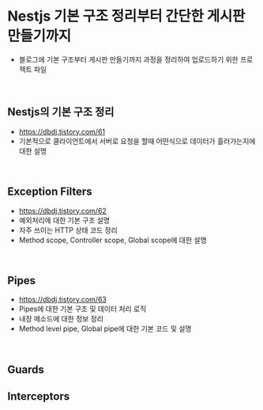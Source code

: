 # Nestjs 기본 구조 정리부터 간단한 게시판 만들기까지 

- 블로그에 기본 구조부터 게시판 만들기까지 과정을 정리하여 업로드하기 위한 프로젝트 파일

<br />

## Nestjs의 기본 구조 정리
- https://dbdj.tistory.com/61
- 기본적으로 클라이언트에서 서버로 요청을 할때 어떤식으로 데이터가 흘러가는지에 대한 설명

<br />

## Exception Filters

- https://dbdj.tistory.com/62
- 예외처리에 대한 기본 구조 설명
- 자주 쓰이는 HTTP 상태 코드 정리
- Method scope, Controller scope, Global scope에 대한 설명

<br />

## Pipes

- https://dbdj.tistory.com/63
- Pipes에 대한 기본 구조 및 데이터 처리 로직
- 내장 메소드에 대한 정보 정리
- Method level pipe, Global pipe에 대한 기본 코드 및 설명

<br />

## Guards
## Interceptors